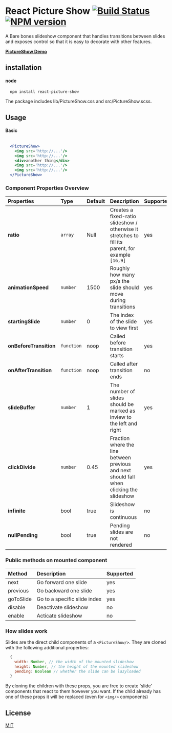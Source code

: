 # React Picture Show [![Build Status](https://secure.travis-ci.org/skiano/react-picture-show.png)](http://travis-ci.org/skiano/react-picture-show) [![NPM version](https://badge.fury.io/js/react-picture-show.svg)](http://badge.fury.io/js/react-picture-show)

A Bare bones slideshow component that handles transitions between slides and exposes control so that it is easy to decorate with other features.

**[PictureShow Demo](http://areusjs.github.io/react-picture-show/)**

## installation

#### node

``` jsx
  npm install react-picture-show
```

The package includes lib/PictureShow.css and src/PictureShow.scss.

## Usage

#### Basic

```jsx
  
  <PictureShow>
    <img src='http://...'/>
    <img src='http://...'/>
    <div>another thing</div>
    <img src='http://...'/>
    <img src='http://...'/>
  </PictureShow>

```

### Component Properties Overview

Properties | Type | Default | Description | Supported 
:--------- | :--- | :------ | :---------- | :-------- 
**ratio** | ```array``` | Null | Creates a fixed-ratio slideshow / otherwise it stretches to fill its parent, for example `[16,9]` | yes 
**animationSpeed** | ```number``` | 1500 | Roughly how many px/s the slide should move during transitions | yes
**startingSlide** | ```number``` | 0 | The index of the slide to view first | yes
**onBeforeTransition** | ```function``` | noop | Called before transition starts | yes
**onAfterTransition** | ```function``` | noop | Called after transition ends | no
**slideBuffer** | ```number``` | 1 | The number of slides should be marked as inview to the left and right | yes
**clickDivide** | ```number``` | 0.45 | Fraction where the line between previous and next should fall when clicking the slideshow | yes 
**infinite** | bool | true | Slideshow is continuous | no
**nullPending** | bool | true | Pending slides are not rendered | no

### Public methods on mounted component

Method | Description | Supported 
:----- | :---------- | :--------
next | Go forward one slide | yes
previous | Go backward one slide | yes 
goToSlide | Go to a specific slide index | yes
disable | Deactivate slideshow | no
enable | Acticate slideshow | no

### How slides work

Slides are the direct child components of a ``<PictureShow/>``. They are cloned with the following additional properties:

```jsx
  {
    width: Number, // the width of the mounted slideshow
    height: Number, // the height of the mounted slideshow
    pending: Boolean // whether the slide can be lazyloaded
  }
```
By cloning the children with these props, you are free to create 'slide' components that react to them however you want. If the child already has one of these props it will be replaced (even for ```<img/>``` components)

## License

[MIT](/LICENSE)
